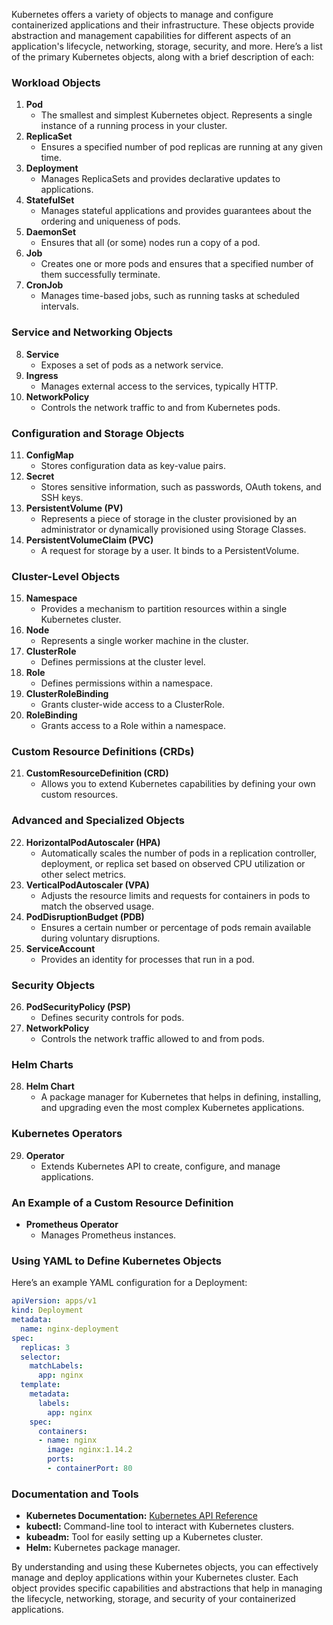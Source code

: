 Kubernetes offers a variety of objects to manage and configure containerized applications and their infrastructure. These objects provide abstraction and management capabilities for different aspects of an application's lifecycle, networking, storage, security, and more. Here’s a list of the primary Kubernetes objects, along with a brief description of each:

### Workload Objects
1. **Pod**
   - The smallest and simplest Kubernetes object. Represents a single instance of a running process in your cluster.
2. **ReplicaSet**
   - Ensures a specified number of pod replicas are running at any given time.
3. **Deployment**
   - Manages ReplicaSets and provides declarative updates to applications.
4. **StatefulSet**
   - Manages stateful applications and provides guarantees about the ordering and uniqueness of pods.
5. **DaemonSet**
   - Ensures that all (or some) nodes run a copy of a pod.
6. **Job**
   - Creates one or more pods and ensures that a specified number of them successfully terminate.
7. **CronJob**
   - Manages time-based jobs, such as running tasks at scheduled intervals.

### Service and Networking Objects
8. **Service**
   - Exposes a set of pods as a network service.
9. **Ingress**
   - Manages external access to the services, typically HTTP.
10. **NetworkPolicy**
    - Controls the network traffic to and from Kubernetes pods.

### Configuration and Storage Objects
11. **ConfigMap**
    - Stores configuration data as key-value pairs.
12. **Secret**
    - Stores sensitive information, such as passwords, OAuth tokens, and SSH keys.
13. **PersistentVolume (PV)**
    - Represents a piece of storage in the cluster provisioned by an administrator or dynamically provisioned using Storage Classes.
14. **PersistentVolumeClaim (PVC)**
    - A request for storage by a user. It binds to a PersistentVolume.

### Cluster-Level Objects
15. **Namespace**
    - Provides a mechanism to partition resources within a single Kubernetes cluster.
16. **Node**
    - Represents a single worker machine in the cluster.
17. **ClusterRole**
    - Defines permissions at the cluster level.
18. **Role**
    - Defines permissions within a namespace.
19. **ClusterRoleBinding**
    - Grants cluster-wide access to a ClusterRole.
20. **RoleBinding**
    - Grants access to a Role within a namespace.

### Custom Resource Definitions (CRDs)
21. **CustomResourceDefinition (CRD)**
    - Allows you to extend Kubernetes capabilities by defining your own custom resources.

### Advanced and Specialized Objects
22. **HorizontalPodAutoscaler (HPA)**
    - Automatically scales the number of pods in a replication controller, deployment, or replica set based on observed CPU utilization or other select metrics.
23. **VerticalPodAutoscaler (VPA)**
    - Adjusts the resource limits and requests for containers in pods to match the observed usage.
24. **PodDisruptionBudget (PDB)**
    - Ensures a certain number or percentage of pods remain available during voluntary disruptions.
25. **ServiceAccount**
    - Provides an identity for processes that run in a pod.

### Security Objects
26. **PodSecurityPolicy (PSP)**
    - Defines security controls for pods.
27. **NetworkPolicy**
    - Controls the network traffic allowed to and from pods.

### Helm Charts
28. **Helm Chart**
    - A package manager for Kubernetes that helps in defining, installing, and upgrading even the most complex Kubernetes applications.

### Kubernetes Operators
29. **Operator**
    - Extends Kubernetes API to create, configure, and manage applications.

### An Example of a Custom Resource Definition
- **Prometheus Operator**
    - Manages Prometheus instances.

### Using YAML to Define Kubernetes Objects
Here’s an example YAML configuration for a Deployment:

```yaml
apiVersion: apps/v1
kind: Deployment
metadata:
  name: nginx-deployment
spec:
  replicas: 3
  selector:
    matchLabels:
      app: nginx
  template:
    metadata:
      labels:
        app: nginx
    spec:
      containers:
      - name: nginx
        image: nginx:1.14.2
        ports:
        - containerPort: 80
```

### Documentation and Tools
- **Kubernetes Documentation:** [Kubernetes API Reference](https://kubernetes.io/docs/reference/kubernetes-api/)
- **kubectl:** Command-line tool to interact with Kubernetes clusters.
- **kubeadm:** Tool for easily setting up a Kubernetes cluster.
- **Helm:** Kubernetes package manager.

By understanding and using these Kubernetes objects, you can effectively manage and deploy applications within your Kubernetes cluster. Each object provides specific capabilities and abstractions that help in managing the lifecycle, networking, storage, and security of your containerized applications.
